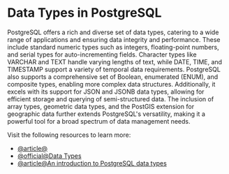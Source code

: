 # Data Types in PostgreSQL

PostgreSQL offers a rich and diverse set of data types, catering to a wide range of applications and ensuring data integrity and performance. These include standard numeric types such as integers, floating-point numbers, and serial types for auto-incrementing fields. Character types like VARCHAR and TEXT handle varying lengths of text, while DATE, TIME, and TIMESTAMP support a variety of temporal data requirements. PostgreSQL also supports a comprehensive set of Boolean, enumerated (ENUM), and composite types, enabling more complex data structures. Additionally, it excels with its support for JSON and JSONB data types, allowing for efficient storage and querying of semi-structured data. The inclusion of array types, geometric data types, and the PostGIS extension for geographic data further extends PostgreSQL's versatility, making it a powerful tool for a broad spectrum of data management needs.

Visit the following resources to learn more:

- [@article@](https://www.instaclustr.com/blog/postgresql-data-types-mappings-to-sql-jdbc-and-java-data-types/)
- [@official@Data Types](https://www.postgresql.org/docs/current/datatype.html)
- [@article@An introduction to PostgreSQL data types](https://www.prisma.io/dataguide/postgresql/introduction-to-data-types)